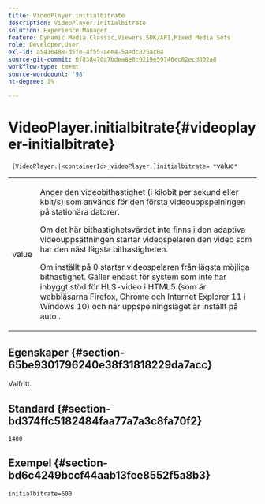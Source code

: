 ```yaml
---
title: VideoPlayer.initialbitrate
description: VideoPlayer.initialbitrate
solution: Experience Manager
feature: Dynamic Media Classic,Viewers,SDK/API,Mixed Media Sets
role: Developer,User
exl-id: a5416488-d5fe-4f55-aee4-5aedc825ac04
source-git-commit: 6f838470a7bdea8e8c0219e59746ec82ecd802a8
workflow-type: tm+mt
source-wordcount: '98'
ht-degree: 1%

---
```


# VideoPlayer.initialbitrate{#videoplayer-initialbitrate}

` [VideoPlayer.|<containerId>_videoPlayer.]initialbitrate= *`value`*`

<table id="table_6B56976AEADA440A9A6BC9C4F65D4ADA"> 
 <tbody> 
  <tr> 
   <td colname="col1"> <p> <span class="codeph"> <span class="varname"> value </span> </span> </p> </td> 
   <td colname="col2"> <p>Anger den videobithastighet (i kilobit per sekund eller kbit/s) som används för den första videouppspelningen på stationära datorer. </p> <p>Om det här bithastighetsvärdet inte finns i den adaptiva videouppsättningen startar videospelaren den video som har den näst lägsta bithastigheten. </p> <p>Om inställt på <span class="codeph"> 0 </span>startar videospelaren från lägsta möjliga bithastighet. Gäller endast för system som inte har inbyggt stöd för HLS-video i HTML5 (som är webbläsarna Firefox, Chrome och Internet Explorer 11 i Windows 10) och när uppspelningsläget är inställt på <span class="codeph"> auto </span>. </p> </td> 
  </tr> 
 </tbody> 
</table>

## Egenskaper {#section-65be9301796240e38f31818229da7acc}

Valfritt.

## Standard {#section-bd374ffc5182484faa77a7a3c8fa70f2}

`1400`

## Exempel {#section-bd6c4249bccf44aab13fee8552f5a8b3}

`initialbitrate=600`
